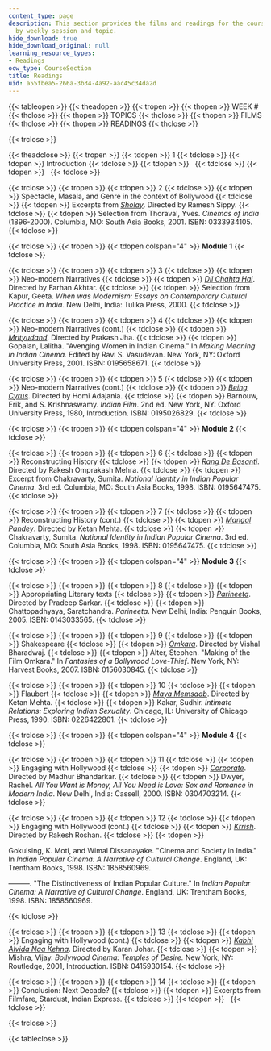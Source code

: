 ```yaml
---
content_type: page
description: This section provides the films and readings for the course, organized
  by weekly session and topic.
hide_download: true
hide_download_original: null
learning_resource_types:
- Readings
ocw_type: CourseSection
title: Readings
uid: a55fbea5-266a-3b34-4a92-aac45c34da2d
---
```


{{< tableopen >}}
{{< theadopen >}}
{{< tropen >}}
{{< thopen >}}
WEEK #
{{< thclose >}}
{{< thopen >}}
TOPICS
{{< thclose >}}
{{< thopen >}}
FILMS
{{< thclose >}}
{{< thopen >}}
READINGS
{{< thclose >}}

{{< trclose >}}

{{< theadclose >}}
{{< tropen >}}
{{< tdopen >}}
1
{{< tdclose >}}
{{< tdopen >}}
Introduction
{{< tdclose >}}
{{< tdopen >}}
 
{{< tdclose >}}
{{< tdopen >}}
 
{{< tdclose >}}

{{< trclose >}}
{{< tropen >}}
{{< tdopen >}}
2
{{< tdclose >}}
{{< tdopen >}}
Spectacle, Masala, and Genre in the context of Bollywood
{{< tdclose >}}
{{< tdopen >}}
Excerpts from [_Sholay_](http://www.imdb.com/title/tt0073707/). Directed by Ramesh Sippy.
{{< tdclose >}}
{{< tdopen >}}
Selection from Thoraval, Yves. _Cinemas of India_ (1896-2000). Columbia, MO: South Asia Books, 2001. ISBN: 0333934105.
{{< tdclose >}}

{{< trclose >}}
{{< tropen >}}
{{< tdopen colspan="4" >}}
**Module 1**
{{< tdclose >}}

{{< trclose >}}
{{< tropen >}}
{{< tdopen >}}
3
{{< tdclose >}}
{{< tdopen >}}
Neo-modern Narratives
{{< tdclose >}}
{{< tdopen >}}
[_Dil Chahta Hai_](http://www.imdb.com/title/tt0292490/). Directed by Farhan Akhtar.
{{< tdclose >}}
{{< tdopen >}}
Selection from Kapur, Geeta. _When was Modernism: Essays on Contemporary Cultural Practice in India_. New Delhi, India: Tulika Press, 2000.
{{< tdclose >}}

{{< trclose >}}
{{< tropen >}}
{{< tdopen >}}
4
{{< tdclose >}}
{{< tdopen >}}
Neo-modern Narratives (cont.)
{{< tdclose >}}
{{< tdopen >}}
[_Mrityudand_](http://www.imdb.com/title/tt0119720/). Directed by Prakash Jha.
{{< tdclose >}}
{{< tdopen >}}
Gopalan, Lalitha. "Avenging Women in Indian Cinema." In _Making Meaning in Indian Cinema_. Edited by Ravi S. Vasudevan. New York, NY: Oxford University Press, 2001. ISBN: 0195658671.
{{< tdclose >}}

{{< trclose >}}
{{< tropen >}}
{{< tdopen >}}
5
{{< tdclose >}}
{{< tdopen >}}
Neo-modern Narratives (cont.)
{{< tdclose >}}
{{< tdopen >}}
[_Being Cyrus_](http://www.imdb.com/title/tt0412308/). Directed by Homi Adajania.
{{< tdclose >}}
{{< tdopen >}}
Barnouw, Erik, and S. Krishnaswamy. _Indian Film_. 2nd ed. New York, NY: Oxford University Press, 1980, Introduction. ISBN: 0195026829.
{{< tdclose >}}

{{< trclose >}}
{{< tropen >}}
{{< tdopen colspan="4" >}}
**Module 2**
{{< tdclose >}}

{{< trclose >}}
{{< tropen >}}
{{< tdopen >}}
6
{{< tdclose >}}
{{< tdopen >}}
Reconstructing History
{{< tdclose >}}
{{< tdopen >}}
[_Rang De Basanti_](http://www.imdb.com/title/tt0405508/). Directed by Rakesh Omprakash Mehra.
{{< tdclose >}}
{{< tdopen >}}
Excerpt from Chakravarty, Sumita. _National Identity in Indian Popular Cinema_. 3rd ed. Columbia, MO: South Asia Books, 1998. ISBN: 0195647475.
{{< tdclose >}}

{{< trclose >}}
{{< tropen >}}
{{< tdopen >}}
7
{{< tdclose >}}
{{< tdopen >}}
Reconstructing History (cont.)
{{< tdclose >}}
{{< tdopen >}}
[_Mangal Pandey_](http://www.imdb.com/title/tt0346457/). Directed by Ketan Mehta.
{{< tdclose >}}
{{< tdopen >}}
Chakravarty, Sumita. _National Identity in Indian Popular Cinema_. 3rd ed. Columbia, MO: South Asia Books, 1998. ISBN: 0195647475.
{{< tdclose >}}

{{< trclose >}}
{{< tropen >}}
{{< tdopen colspan="4" >}}
**Module 3**
{{< tdclose >}}

{{< trclose >}}
{{< tropen >}}
{{< tdopen >}}
8
{{< tdclose >}}
{{< tdopen >}}
Appropriating Literary texts
{{< tdclose >}}
{{< tdopen >}}
[_Parineeta_](http://www.imdb.com/title/tt0437407/). Directed by Pradeep Sarkar.
{{< tdclose >}}
{{< tdopen >}}
Chattopadhyaya, Saratchandra. _Parineeta_. New Delhi, India: Penguin Books, 2005. ISBN: 0143033565.
{{< tdclose >}}

{{< trclose >}}
{{< tropen >}}
{{< tdopen >}}
9
{{< tdclose >}}
{{< tdopen >}}
Shakespeare
{{< tdclose >}}
{{< tdopen >}}
[_Omkara_](http://www.imdb.com/title/tt0488414/). Directed by Vishal Bharadwaj.
{{< tdclose >}}
{{< tdopen >}}
Alter, Stephen. "Making of the Film Omkara." In _Fantasies of a Bollywood Love-Thief_. New York, NY: Harvest Books, 2007. ISBN: 0156030845.
{{< tdclose >}}

{{< trclose >}}
{{< tropen >}}
{{< tdopen >}}
10
{{< tdclose >}}
{{< tdopen >}}
Flaubert
{{< tdclose >}}
{{< tdopen >}}
[_Maya Memsaab_](http://www.imdb.com/title/tt0137100/). Directed by Ketan Mehta.
{{< tdclose >}}
{{< tdopen >}}
Kakar, Sudhir. _Intimate Relations: Exploring Indian Sexuality_. Chicago, IL: University of Chicago Press, 1990. ISBN: 0226422801.
{{< tdclose >}}

{{< trclose >}}
{{< tropen >}}
{{< tdopen colspan="4" >}}
**Module 4**
{{< tdclose >}}

{{< trclose >}}
{{< tropen >}}
{{< tdopen >}}
11
{{< tdclose >}}
{{< tdopen >}}
Engaging with Hollywood
{{< tdclose >}}
{{< tdopen >}}
[_Corporate_](http://www.imdb.com/title/tt0488381/). Directed by Madhur Bhandarkar.
{{< tdclose >}}
{{< tdopen >}}
Dwyer, Rachel. _All You Want is Money, All You Need is Love: Sex and Romance in Modern India_. New Delhi, India: Cassell, 2000. ISBN: 0304703214.
{{< tdclose >}}

{{< trclose >}}
{{< tropen >}}
{{< tdopen >}}
12
{{< tdclose >}}
{{< tdopen >}}
Engaging with Hollywood (cont.)
{{< tdclose >}}
{{< tdopen >}}
[_Krrish_](http://www.imdb.com/title/tt0432637/). Directed by Rakesh Roshan.
{{< tdclose >}}
{{< tdopen >}}


Gokulsing, K. Moti, and Wimal Dissanayake. "Cinema and Society in India." In _Indian Popular Cinema: A Narrative of Cultural Change_. England, UK: Trentham Books, 1998. ISBN: 1858560969.

———. "The Distinctiveness of Indian Popular Culture." In _Indian Popular Cinema: A Narrative of Cultural Change_. England, UK: Trentham Books, 1998. ISBN: 1858560969.


{{< tdclose >}}

{{< trclose >}}
{{< tropen >}}
{{< tdopen >}}
13
{{< tdclose >}}
{{< tdopen >}}
Engaging with Hollywood (cont.)
{{< tdclose >}}
{{< tdopen >}}
[_Kabhi Alvida Naa Kehna_](http://www.imdb.com/title/tt0449999/). Directed by Karan Johar.
{{< tdclose >}}
{{< tdopen >}}
Mishra, Vijay. _Bollywood Cinema: Temples of Desire._ New York, NY: Routledge, 2001, Introduction. ISBN: 0415930154.
{{< tdclose >}}

{{< trclose >}}
{{< tropen >}}
{{< tdopen >}}
14
{{< tdclose >}}
{{< tdopen >}}
Conclusion: Next Decade?
{{< tdclose >}}
{{< tdopen >}}
Excerpts from Filmfare, Stardust, Indian Express.
{{< tdclose >}}
{{< tdopen >}}
 
{{< tdclose >}}

{{< trclose >}}

{{< tableclose >}}